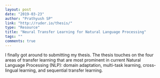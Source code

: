 ```yaml
---
layout: post
date: "2019-03-23"
author: "Prathyush SP"
link: "http://ruder.io/thesis/"
type: "Resource"
title: "Neural Transfer Learning for Natural Language Processing"
tags: ""
comments: true
---
```

I finally got around to submitting my thesis. The thesis touches on the four areas of transfer learning that are most prominent in current Natural Language Processing (NLP): domain adaptation, multi-task learning, cross-lingual learning, and sequential transfer learning.